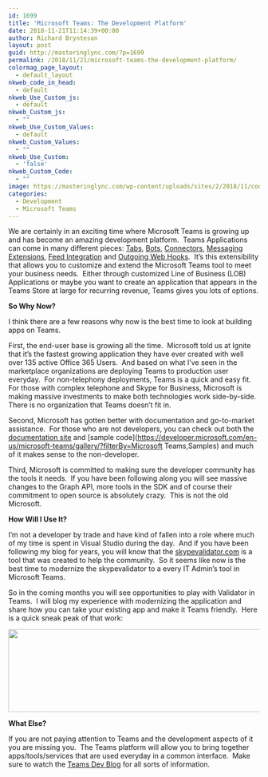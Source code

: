 ```yaml
---
id: 1699
title: 'Microsoft Teams: The Development Platform'
date: 2018-11-21T11:14:39+00:00
author: Richard Brynteson
layout: post
guid: http://masteringlync.com/?p=1699
permalink: /2018/11/21/microsoft-teams-the-development-platform/
colormag_page_layout:
  - default_layout
nkweb_code_in_head:
  - default
nkweb_Use_Custom_js:
  - default
nkweb_Custom_js:
  - ""
nkweb_Use_Custom_Values:
  - default
nkweb_Custom_Values:
  - ""
nkweb_Use_Custom:
  - 'false'
nkweb_Custom_Code:
  - ""
image: https://masteringlync.com/wp-content/uploads/sites/2/2018/11/code.jpg
categories:
  - Development
  - Microsoft Teams
---
```

We are certainly in an exciting time where Microsoft Teams is growing up and has become an amazing development platform.  Teams Applications can come in many different pieces: <a href="https://docs.microsoft.com/en-us/microsoftteams/platform/concepts/tabs/tabs-overview" target="_blank" rel="noopener">Tabs</a>, <a href="https://docs.microsoft.com/en-us/microsoftteams/platform/concepts/bots/bots-overview" target="_blank" rel="noopener">Bots</a>, <a href="https://docs.microsoft.com/en-us/microsoftteams/platform/concepts/connectors/connectors" target="_blank" rel="noopener">Connectors</a>, <a href="https://docs.microsoft.com/en-us/microsoftteams/platform/concepts/compose-extensions" target="_blank" rel="noopener">Messaging Extensions</a>, <a href="https://docs.microsoft.com/en-us/microsoftteams/platform/concepts/activity-feed" target="_blank" rel="noopener">Feed Integration</a> and <a href="https://docs.microsoft.com/en-us/microsoftteams/platform/concepts/outgoingwebhook" target="_blank" rel="noopener">Outgoing Web Hooks</a>.  It&#8217;s this extensibility that allows you to customize and extend the Microsoft Teams tool to meet your business needs.  Either through customized Line of Business (LOB) Applications or maybe you want to create an application that appears in the Teams Store at large for recurring revenue, Teams gives you lots of options.

**So Why Now?**

I think there are a few reasons why now is the best time to look at building apps on Teams.

First, the end-user base is growing all the time.  Microsoft told us at Ignite that it&#8217;s the fastest growing application they have ever created with well over 135 active Office 365 Users.  And based on what I&#8217;ve seen in the marketplace organizations are deploying Teams to production user everyday.  For non-telephony deployments, Teams is a quick and easy fit.  For those with complex telephone and Skype for Business, Microsoft is making massive investments to make both technologies work side-by-side.  There is no organization that Teams doesn&#8217;t fit in.

Second, Microsoft has gotten better with documentation and go-to-market assistance.  For those who are not developers, you can check out both the <a href="https://developer.microsoft.com/en-us/microsoft-teams/docs" target="_blank" rel="noopener">documentation site</a> and [sample code](https://developer.microsoft.com/en-us/microsoft-teams/gallery/?filterBy=Microsoft Teams,Samples) and much of it makes sense to the non-developer.

Third, Microsoft is committed to making sure the developer community has the tools it needs.  If you have been following along you will see massive changes to the Graph API, more tools in the SDK and of course their commitment to open source is absolutely crazy.  This is not the old Microsoft.

**How Will I Use It?**

I&#8217;m not a developer by trade and have kind of fallen into a role where much of my time is spent in Visual Studio during the day.  And if you have been following my blog for years, you will know that the <a href="https://skypevalidator.com" target="_blank" rel="noopener">skypevalidator.com</a> is a tool that was created to help the community.  So it seems like now is the best time to modernize the skypevalidator to a every IT Admin&#8217;s tool in Microsoft Teams.

So in the coming months you will see opportunities to play with Validator in Teams.  I will blog my experience with modernizing the application and share how you can take your existing app and make it Teams friendly.  Here is a quick sneak peak of that work:

<img class="alignnone wp-image-1701" src="https://masteringlync.com/wp-content/uploads/2018/11/Annotation-2018-11-21-110734.png?resize=800%2C166&#038;ssl=1" alt="" width="800" height="166" /> 

**What Else?**

If you are not paying attention to Teams and the development aspects of it you are missing you.  The Teams platform will allow you to bring together apps/tools/services that are used everyday in a common interface.  Make sure to watch the <a href="https://developer.microsoft.com/en-us/microsoft-teams/blogs/" target="_blank" rel="noopener">Teams Dev Blog</a> for all sorts of information.

&nbsp;